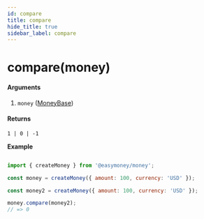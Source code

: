 ```yaml
---
id: compare
title: compare
hide_title: true
sidebar_label: compare
---
```



# compare(money)

#### Arguments

1. `money` ([MoneyBase](Description.md#moneybase))

#### Returns

`1 | 0 | -1`


**Example**

```js

import { createMoney } from '@easymoney/money';

const money = createMoney({ amount: 100, currency: 'USD' });

const money2 = createMoney({ amount: 100, currency: 'USD' });

money.compare(money2);
// => 0

```